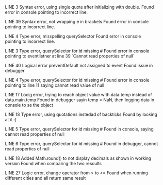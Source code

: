 LINE 3
Syntax error,  using single quote after initializing with double. 
Found error in console pointing to incorrect line. 

LINE 39
Syntax error, not wrapping e in brackets 
Found error in console pointing to incorrect line. 

LINE 4
Type error, misspelling querySelector
Found error in console pointing to incorrect line. 

LINE 3
Type error, querySelector for id missing #
Found error in console pointing to eventlistner at line 39  ´Cannot read properties of null´

LINE 40
Logical error preventDefault not assigned to event 
Found issue in debugger 

LINE 4
Type error, querySelector for id missing #
Found error in console pointing to line 11 saying cannot read value of null 

LINE 17
Locig error,  trying to reach object value with data.temp instead of data.main.temp 
Found in debugger sayin temp = NaN,  then logging data in console to se the object 

LINE 18 
Type error, using quotations instedad of backticks 
Found by looking at it :) 

LINE 5 
Type error, querySelector for id missing #
Found in console, saying cannot read properties of null 


LINE 6
Type error, querySelector for id missing #
Found in debugger, cannot read properties of null 


LINE 18 
Added Math.round() to not display decimals as shown in working version 
Found when comparing the two resoults

LINE 27
Logic error, change operator from > to <= 
Found when running different cities and all return same result 
